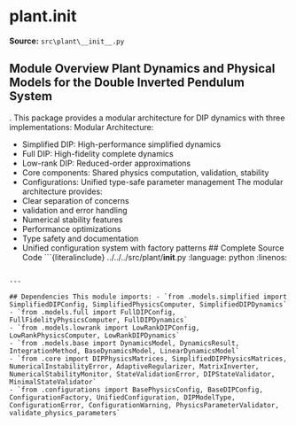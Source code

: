 # plant.__init__

**Source:** `src\plant\__init__.py`

## Module Overview Plant Dynamics and Physical Models for the Double Inverted Pendulum System

. This package provides a modular architecture for DIP dynamics with three implementations: Modular Architecture:


- Simplified DIP: High-performance simplified dynamics
- Full DIP: High-fidelity complete dynamics
- Low-rank DIP: Reduced-order approximations
- Core components: Shared physics computation, validation, stability
- Configurations: Unified type-safe parameter management The modular architecture provides:
- Clear separation of concerns
- validation and error handling
- Numerical stability features
- Performance optimizations
- Type safety and documentation
- Unified configuration system with factory patterns ## Complete Source Code ```{literalinclude} ../../../src/plant/__init__.py
:language: python
:linenos:
```

---

## Dependencies This module imports: - `from .models.simplified import SimplifiedDIPConfig, SimplifiedPhysicsComputer, SimplifiedDIPDynamics`
- `from .models.full import FullDIPConfig, FullFidelityPhysicsComputer, FullDIPDynamics`
- `from .models.lowrank import LowRankDIPConfig, LowRankPhysicsComputer, LowRankDIPDynamics`
- `from .models.base import DynamicsModel, DynamicsResult, IntegrationMethod, BaseDynamicsModel, LinearDynamicsModel`
- `from .core import DIPPhysicsMatrices, SimplifiedDIPPhysicsMatrices, NumericalInstabilityError, AdaptiveRegularizer, MatrixInverter, NumericalStabilityMonitor, StateValidationError, DIPStateValidator, MinimalStateValidator`
- `from .configurations import BasePhysicsConfig, BaseDIPConfig, ConfigurationFactory, UnifiedConfiguration, DIPModelType, ConfigurationError, ConfigurationWarning, PhysicsParameterValidator, validate_physics_parameters`
